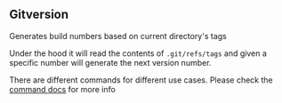 ## Gitversion

Generates build numbers based on current directory's tags

Under the hood it will read the contents of `.git/refs/tags` and given a specific number will 
generate the next version number.

There are different commands for different use cases. Please check the [command docs](gitversion.md) for more info
